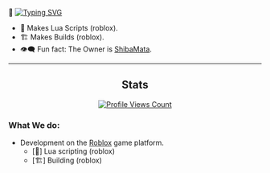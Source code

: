 🖖 [![Typing SVG](https://readme-typing-svg.herokuapp.com?font=Fira+Code&pause=1000&color=d1eadf&width=435&lines=Shiba+@+Home)](https://git.io/typing-svg)

- 📑 Makes Lua Scripts (roblox).
- 🏗️ Makes Builds (roblox).
- 👁️‍🗨️ Fun fact: The Owner is [ShibaMata](https://www.github.com/5h1b).


---

<h2 align="center">Stats</h2>
<a href="https://github.com/ShibaAtHome">
  <p align="center">
    <img src="https://komarev.com/ghpvc/?username=ShibaAtHome" alt="Profile Views Count">
  </p>
</a>






### What We do:
- Development on the [Roblox](https://www.roblox.com) game platform.
  - [📑] Lua scripting (roblox)
  - [🏗️] Building (roblox)
